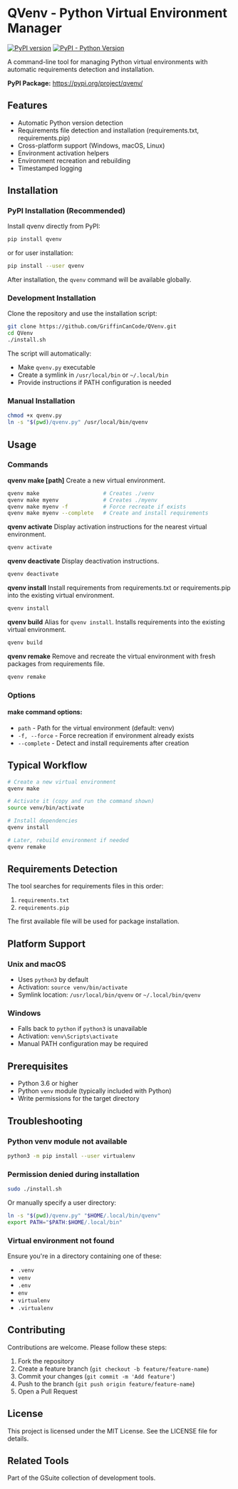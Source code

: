 # QVenv - Python Virtual Environment Manager

[![PyPI version](https://badge.fury.io/py/qvenv.svg)](https://badge.fury.io/py/qvenv)
[![PyPI - Python Version](https://img.shields.io/pypi/pyversions/qvenv)](https://pypi.org/project/qvenv/)

A command-line tool for managing Python virtual environments with automatic requirements detection and installation.

**PyPI Package:** https://pypi.org/project/qvenv/

## Features

- Automatic Python version detection
- Requirements file detection and installation (requirements.txt, requirements.pip)
- Cross-platform support (Windows, macOS, Linux)
- Environment activation helpers
- Environment recreation and rebuilding
- Timestamped logging

## Installation

### PyPI Installation (Recommended)

Install qvenv directly from PyPI:

```bash
pip install qvenv
```

or for user installation:

```bash
pip install --user qvenv
```

After installation, the `qvenv` command will be available globally.

### Development Installation

Clone the repository and use the installation script:

```bash
git clone https://github.com/GriffinCanCode/QVenv.git
cd QVenv
./install.sh
```

The script will automatically:
- Make `qvenv.py` executable
- Create a symlink in `/usr/local/bin` or `~/.local/bin`
- Provide instructions if PATH configuration is needed

### Manual Installation

```bash
chmod +x qvenv.py
ln -s "$(pwd)/qvenv.py" /usr/local/bin/qvenv
```

## Usage

### Commands

**qvenv make [path]**
Create a new virtual environment.

```bash
qvenv make                    # Creates ./venv
qvenv make myenv              # Creates ./myenv
qvenv make myenv -f           # Force recreate if exists
qvenv make myenv --complete   # Create and install requirements
```

**qvenv activate**
Display activation instructions for the nearest virtual environment.

```bash
qvenv activate
```

**qvenv deactivate**
Display deactivation instructions.

```bash
qvenv deactivate
```

**qvenv install**
Install requirements from requirements.txt or requirements.pip into the existing virtual environment.

```bash
qvenv install
```

**qvenv build**
Alias for `qvenv install`. Installs requirements into the existing virtual environment.

```bash
qvenv build
```

**qvenv remake**
Remove and recreate the virtual environment with fresh packages from requirements file.

```bash
qvenv remake
```

### Options

#### make command options:
- `path` - Path for the virtual environment (default: venv)
- `-f, --force` - Force recreation if environment already exists
- `--complete` - Detect and install requirements after creation

## Typical Workflow

```bash
# Create a new virtual environment
qvenv make

# Activate it (copy and run the command shown)
source venv/bin/activate

# Install dependencies
qvenv install

# Later, rebuild environment if needed
qvenv remake
```

## Requirements Detection

The tool searches for requirements files in this order:
1. `requirements.txt`
2. `requirements.pip`

The first available file will be used for package installation.

## Platform Support

### Unix and macOS
- Uses `python3` by default
- Activation: `source venv/bin/activate`
- Symlink location: `/usr/local/bin/qvenv` or `~/.local/bin/qvenv`

### Windows
- Falls back to `python` if `python3` is unavailable
- Activation: `venv\Scripts\activate`
- Manual PATH configuration may be required

## Prerequisites

- Python 3.6 or higher
- Python `venv` module (typically included with Python)
- Write permissions for the target directory

## Troubleshooting

### Python venv module not available

```bash
python3 -m pip install --user virtualenv
```

### Permission denied during installation

```bash
sudo ./install.sh
```

Or manually specify a user directory:

```bash
ln -s "$(pwd)/qvenv.py" "$HOME/.local/bin/qvenv"
export PATH="$PATH:$HOME/.local/bin"
```

### Virtual environment not found

Ensure you're in a directory containing one of these:
- `.venv`
- `venv`
- `.env`
- `env`
- `virtualenv`
- `.virtualenv`

## Contributing

Contributions are welcome. Please follow these steps:

1. Fork the repository
2. Create a feature branch (`git checkout -b feature/feature-name`)
3. Commit your changes (`git commit -m 'Add feature'`)
4. Push to the branch (`git push origin feature/feature-name`)
5. Open a Pull Request

## License

This project is licensed under the MIT License. See the LICENSE file for details.

## Related Tools

Part of the GSuite collection of development tools. 